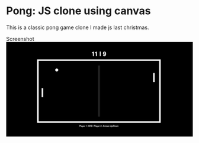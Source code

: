 # Pong: JS clone using canvas
This is a classic pong game clone I made js last christmas.

Screenshot
![Screenshot](./screenshot.png "Screenshot")
